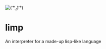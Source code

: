 ![( ͡° ͜ʖ ͡°)](https://avatars3.githubusercontent.com/u/14977217?v=4&s=400)

# limp
An interpreter for a made-up lisp-like language
